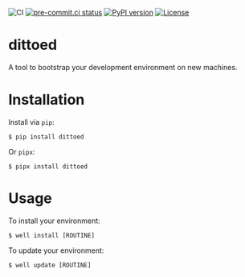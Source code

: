 ![CI](https://github.com/ahal/dittoed/actions/workflows/ci.yml/badge.svg)
[![pre-commit.ci status](https://results.pre-commit.ci/badge/github/ahal/dittoed/main.svg)](https://results.pre-commit.ci/latest/github/ahal/dittoed/main)
[![PyPI version](https://badge.fury.io/py/dittoed.svg)](https://badge.fury.io/py/dittoed)
[![License](https://img.shields.io/badge/license-MPL%202.0-orange.svg)](http://mozilla.org/MPL/2.0)

# dittoed

A tool to bootstrap your development environment on new machines.


# Installation

Install via `pip`:

    $ pip install dittoed

Or `pipx`:

    $ pipx install dittoed


# Usage

To install your environment:

    $ well install [ROUTINE]

To update your environment:

    $ well update [ROUTINE]
